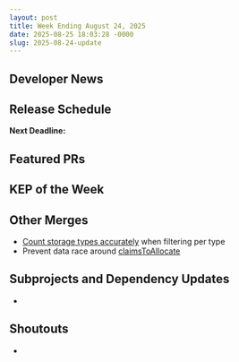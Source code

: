```yaml
---
layout: post
title: Week Ending August 24, 2025
date: 2025-08-25 18:03:28 -0000
slug: 2025-08-24-update
---
```


## Developer News


## Release Schedule

**Next Deadline:**


## Featured PRs


## KEP of the Week


## Other Merges

*  [Count storage types accurately](https://github.com/kubernetes/kubernetes/pull/133604) when filtering per type
*  Prevent data race around [claimsToAllocate](https://github.com/kubernetes/kubernetes/pull/133587)

## Subprojects and Dependency Updates

*

## Shoutouts

* 